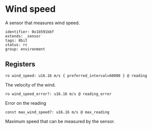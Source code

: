 # Wind speed

A sensor that measures wind speed.

    identifier: 0x1b591bbf
    extends: _sensor
    tags: 8bit
    status: rc
    group: environment

## Registers

    ro wind_speed: u16.16 m/s { preferred_interval=60000 } @ reading

The velocity of the wind.

    ro wind_speed_error?: u16.16 m/s @ reading_error

Error on the reading

    const max_wind_speed?: u16.16 m/s @ max_reading

Maximum speed that can be measured by the sensor.
